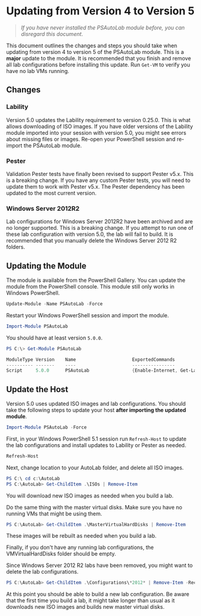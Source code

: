 # Updating from Version 4 to Version 5

> *If you have never installed the PSAutoLab module before, you can disregard this document*.

This document outlines the changes and steps you should take when updating from version 4 to version 5 of the PSAutoLab module. This is a **major** update to the module. It is recommended that you finish and remove all lab configurations before installing this update. Run `Get-VM` to verify you have no lab VMs running.

## Changes

### Lability

Version 5.0 updates the Lability requirement to version 0.25.0. This is what allows downloading of ISO images. If you have older versions of the Lability module imported into your session with version 5.0, you might see errors about missing files or images. Re-open your PowerShell session and re-import the PSAutoLab module.

### Pester

Validation Pester tests have finally been revised to support Pester v5.x. This is a breaking change. If you have any custom Pester tests, you will need to update them to work with Pester v5.x. The Pester dependency has been updated to the most current version.

### Windows Server 2012R2

Lab configurations for Windows Server 2012R2 have been archived and are no longer supported. This is a breaking change. If you attempt to run one of these lab configuration with version 5.0, the lab will fail to build. It is recommended that you manually delete the Windows Server 2012 R2 folders.

## Updating the Module

The module is available from the PowerShell Gallery. You can update the module from the PowerShell console. This module still only works in Windows PowerShell.

```powershell
Update-Module -Name PSAutoLab -Force
```

Restart your Windows PowerShell session and import the module.

```powershell
Import-Module PSAutoLab
```

You should have at least version `5.0.0`.

```powershell
PS C:\> Get-Module PSAutoLab

ModuleType Version    Name                     ExportedCommands
---------- -------    ----                     ----------------
Script     5.0.0      PSAutoLab                {Enable-Internet, Get-LabSnaps...
```

## Update the Host

Version 5.0 uses updated ISO images and lab configurations. You should take the following steps to update your host **after importing the updated module**.

```powershell
Import-Module PSAutoLab -Force
```

First, in your Windows PowerShell 5.1 session run `Refresh-Host` to update the lab configurations and install updates to Lability or Pester as needed.

```powershell
Refresh-Host
```

Next, change location to your AutoLab folder, and delete all ISO images.

```PowerShell
PS C:\ cd c:\AutoLab
PS C:\AutoLab> Get-ChildItem .\ISOs | Remove-Item
```
You will download new ISO images as needed when you build a lab.

Do the same thing with the master virtual disks. Make sure you have no running VMs that might be using them.

```PowerShell
PS C:\AutoLab> Get-ChildItem .\MasterVirtualHardDisks | Remove-Item
```

These images will be rebuilt as needed when you build a lab.

Finally, if you don't have any running lab configurations, the VMVirtualHardDisks folder should be empty.

Since Windows Server 2012 R2 labs have been removed, you might want to delete the lab configurations.

```PowerShell
PS C:\AutoLab> Get-ChildItem .\Configurations\*2012* | Remove-Item -Recurse -Force
```

At this point you should be able to build a new lab configuration. Be aware that the first time you build a lab, it might take longer than usual as it downloads new ISO images and builds new master virtual disks.
